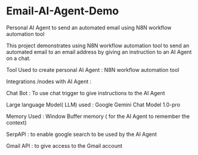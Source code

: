 # Email-AI-Agent-Demo

Personal AI Agent to send an automated email using N8N workflow automation tool

This project demonstrates using N8N workflow automation tool to send an automated email to an email address by giving an instruction to an AI Agent on a chat.

Tool Used to create personal AI Agent : N8N workflow automation tool

Integrations /nodes with AI Agent : 

Chat Bot : To use chat trigger to give instructions to the AI Agent

Large language Model( LLM) used : Google Gemini Chat Model 1.0-pro

Memory Used : Window Buffer memory ( for the AI Agent to remember the context)

SerpAPI : to enable google search to be used by the AI Agent

Gmail API : to give access to the Gmail account






